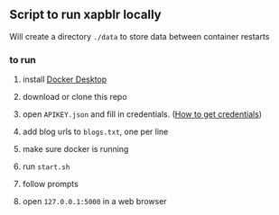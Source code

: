 ## Script to run xapblr locally

Will create a directory `./data` to store data between container restarts

### to run
1) install [Docker Desktop](https://www.docker.com/products/docker-desktop/)

2) download or clone this repo
   
3)  open `APIKEY.json` and fill in credentials. ([How to get credentials](https://github.com/skircheis/xapblr?tab=readme-ov-file#configuration-and-initialisation))

4) add blog urls to `blogs.txt`, one per line

5) make sure docker is running

6) run `start.sh`

7) follow prompts

8) open `127.0.0.1:5000` in a web browser 

